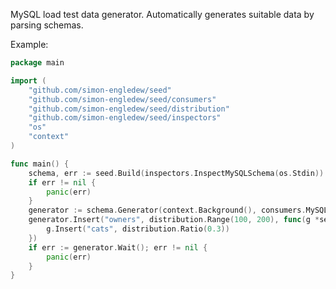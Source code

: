 MySQL load test data generator. Automatically generates suitable data by parsing schemas.

Example:

```go
package main

import (
	"github.com/simon-engledew/seed"
	"github.com/simon-engledew/seed/consumers"
	"github.com/simon-engledew/seed/distribution"
	"github.com/simon-engledew/seed/inspectors"
	"os"
	"context"
)

func main() {
	schema, err := seed.Build(inspectors.InspectMySQLSchema(os.Stdin))
	if err != nil {
		panic(err)
	}
	generator := schema.Generator(context.Background(), consumers.MySQLInsertWriter(os.Stdout, 100))
	generator.Insert("owners", distribution.Range(100, 200), func(g *seed.RowGenerator) {
		g.Insert("cats", distribution.Ratio(0.3))
	})
	if err := generator.Wait(); err != nil {
		panic(err)
	}
}
```
